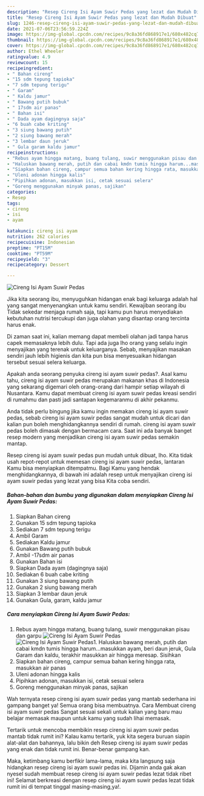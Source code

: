 ```yaml
---
description: "Resep Cireng Isi Ayam Suwir Pedas yang lezat dan Mudah Dibuat"
title: "Resep Cireng Isi Ayam Suwir Pedas yang lezat dan Mudah Dibuat"
slug: 1246-resep-cireng-isi-ayam-suwir-pedas-yang-lezat-dan-mudah-dibuat
date: 2021-07-06T23:56:59.224Z
image: https://img-global.cpcdn.com/recipes/9c8a36fd868917e1/680x482cq70/cireng-isi-ayam-suwir-pedas-foto-resep-utama.jpg
thumbnail: https://img-global.cpcdn.com/recipes/9c8a36fd868917e1/680x482cq70/cireng-isi-ayam-suwir-pedas-foto-resep-utama.jpg
cover: https://img-global.cpcdn.com/recipes/9c8a36fd868917e1/680x482cq70/cireng-isi-ayam-suwir-pedas-foto-resep-utama.jpg
author: Ethel Wheeler
ratingvalue: 4.9
reviewcount: 15
recipeingredient:
- " Bahan cireng"
- "15 sdm tepung tapioka"
- "7 sdm tepung terigu"
- " Garam"
- " Kaldu jamur"
- " Bawang putih bubuk"
- " 17sdm air panas"
- " Bahan isi"
- " Dada ayam dagingnya saja"
- "6 buah cabe kriting"
- "3 siung bawang putih"
- "2 siung bawang merah"
- "3 lembar daun jeruk"
- " Gula garam kaldu jamur"
recipeinstructions:
- "Rebus ayam hingga matang, buang tulang, suwir menggunakan pisau dan garpu"
- "Haluskan bawang merah, putih dan cabai kmdn tumis hingga harum...masukkan ayam, beri daun jeruk, Gula Garam dan kaldu, terakhir masukkan air hingga meresap. Sisihkan"
- "Siapkan bahan cireng, campur semua bahan kering hingga rata, masukkan air panas"
- "Uleni adonan hingga kalis"
- "Pipihkan adonan, masukkan isi, cetak sesuai selera"
- "Goreng menggunakan minyak panas, sajikan"
categories:
- Resep
tags:
- cireng
- isi
- ayam

katakunci: cireng isi ayam 
nutrition: 262 calories
recipecuisine: Indonesian
preptime: "PT15M"
cooktime: "PT59M"
recipeyield: "3"
recipecategory: Dessert

---
```



![Cireng Isi Ayam Suwir Pedas](https://img-global.cpcdn.com/recipes/9c8a36fd868917e1/680x482cq70/cireng-isi-ayam-suwir-pedas-foto-resep-utama.jpg)

Jika kita seorang ibu, menyuguhkan hidangan enak bagi keluarga adalah hal yang sangat menyenangkan untuk kamu sendiri. Kewajiban seorang ibu Tidak sekedar menjaga rumah saja, tapi kamu pun harus menyediakan kebutuhan nutrisi tercukupi dan juga olahan yang disantap orang tercinta harus enak.

Di zaman  saat ini, kalian memang dapat membeli olahan jadi tanpa harus capek memasaknya lebih dulu. Tapi ada juga lho orang yang selalu ingin menyajikan yang terenak untuk keluarganya. Sebab, menyajikan masakan sendiri jauh lebih higienis dan kita pun bisa menyesuaikan hidangan tersebut sesuai selera keluarga. 



Apakah anda seorang penyuka cireng isi ayam suwir pedas?. Asal kamu tahu, cireng isi ayam suwir pedas merupakan makanan khas di Indonesia yang sekarang digemari oleh orang-orang dari hampir setiap wilayah di Nusantara. Kamu dapat membuat cireng isi ayam suwir pedas kreasi sendiri di rumahmu dan pasti jadi santapan kegemaranmu di akhir pekanmu.

Anda tidak perlu bingung jika kamu ingin memakan cireng isi ayam suwir pedas, sebab cireng isi ayam suwir pedas sangat mudah untuk dicari dan kalian pun boleh menghidangkannya sendiri di rumah. cireng isi ayam suwir pedas boleh dimasak dengan bermacam cara. Saat ini ada banyak banget resep modern yang menjadikan cireng isi ayam suwir pedas semakin mantap.

Resep cireng isi ayam suwir pedas pun mudah untuk dibuat, lho. Kita tidak usah repot-repot untuk memesan cireng isi ayam suwir pedas, lantaran Kamu bisa menyiapkan ditempatmu. Bagi Kamu yang hendak menghidangkannya, di bawah ini adalah resep untuk menyajikan cireng isi ayam suwir pedas yang lezat yang bisa Kita coba sendiri.

<!--inarticleads1-->

##### Bahan-bahan dan bumbu yang digunakan dalam menyiapkan Cireng Isi Ayam Suwir Pedas:

1. Siapkan  Bahan cireng
1. Gunakan 15 sdm tepung tapioka
1. Sediakan 7 sdm tepung terigu
1. Ambil  Garam
1. Sediakan  Kaldu jamur
1. Gunakan  Bawang putih bubuk
1. Ambil  -17sdm air panas
1. Gunakan  Bahan isi
1. Siapkan  Dada ayam (dagingnya saja)
1. Sediakan 6 buah cabe kriting
1. Gunakan 3 siung bawang putih
1. Gunakan 2 siung bawang merah
1. Siapkan 3 lembar daun jeruk
1. Gunakan  Gula, garam, kaldu jamur




<!--inarticleads2-->

##### Cara menyiapkan Cireng Isi Ayam Suwir Pedas:

1. Rebus ayam hingga matang, buang tulang, suwir menggunakan pisau dan garpu
<img src="https://img-global.cpcdn.com/steps/ff31cfc59c22aa16/160x128cq70/cireng-isi-ayam-suwir-pedas-langkah-memasak-1-foto.jpg" alt="Cireng Isi Ayam Suwir Pedas"><img src="https://img-global.cpcdn.com/steps/0e8a9aaaf05fe83d/160x128cq70/cireng-isi-ayam-suwir-pedas-langkah-memasak-1-foto.jpg" alt="Cireng Isi Ayam Suwir Pedas">1. Haluskan bawang merah, putih dan cabai kmdn tumis hingga harum...masukkan ayam, beri daun jeruk, Gula Garam dan kaldu, terakhir masukkan air hingga meresap. Sisihkan
1. Siapkan bahan cireng, campur semua bahan kering hingga rata, masukkan air panas
1. Uleni adonan hingga kalis
1. Pipihkan adonan, masukkan isi, cetak sesuai selera
1. Goreng menggunakan minyak panas, sajikan




Wah ternyata resep cireng isi ayam suwir pedas yang mantab sederhana ini gampang banget ya! Semua orang bisa membuatnya. Cara Membuat cireng isi ayam suwir pedas Sangat sesuai sekali untuk kalian yang baru mau belajar memasak maupun untuk kamu yang sudah lihai memasak.

Tertarik untuk mencoba membikin resep cireng isi ayam suwir pedas mantab tidak rumit ini? Kalau kamu tertarik, yuk kita segera buruan siapin alat-alat dan bahannya, lalu bikin deh Resep cireng isi ayam suwir pedas yang enak dan tidak rumit ini. Benar-benar gampang kan. 

Maka, ketimbang kamu berfikir lama-lama, maka kita langsung saja hidangkan resep cireng isi ayam suwir pedas ini. Dijamin anda gak akan nyesel sudah membuat resep cireng isi ayam suwir pedas lezat tidak ribet ini! Selamat berkreasi dengan resep cireng isi ayam suwir pedas lezat tidak rumit ini di tempat tinggal masing-masing,ya!.

